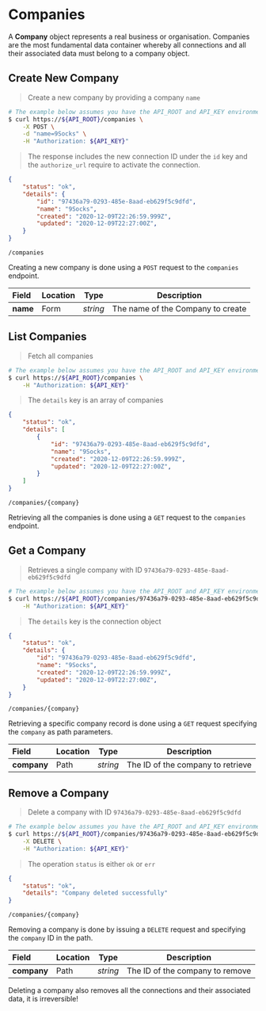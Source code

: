 # Companies

A **Company** object represents a real business or organisation.  Companies are the most fundamental data container whereby all connections and all their associated data must belong to a company object.

## Create New Company

> Create a new company by providing a company `name`

```sh
# The example below assumes you have the API_ROOT and API_KEY environment variables set
$ curl https://${API_ROOT}/companies \
    -X POST \
    -d "name=9Socks" \
    -H "Authorization: ${API_KEY}"
```

> The response includes the new connection ID under the `id` key and the `authorize_url` require to activate the connection.

```json
{
    "status": "ok",
    "details": {
        "id": "97436a79-0293-485e-8aad-eb629f5c9dfd",
        "name": "9Socks",
        "created": "2020-12-09T22:26:59.999Z",
        "updated": "2020-12-09T22:27:00Z",
    }
}
```

<span class="api api-post"></span> <code>/companies</code>

Creating a new company is done using a `POST` request to the `companies` endpoint.

| Field    | Location | Type     | Description                       |
| :------- | -------- | -------- | --------------------------------- |
| **name** | Form     | *string* | The name of the Company to create |

## List Companies

> Fetch all companies

```sh
# The example below assumes you have the API_ROOT and API_KEY environment variables set
$ curl https://${API_ROOT}/companies \
    -H "Authorization: ${API_KEY}"
```

> The `details` key is an array of companies

```json
{
    "status": "ok",
    "details": [
        {
            "id": "97436a79-0293-485e-8aad-eb629f5c9dfd",
            "name": "9Socks",
            "created": "2020-12-09T22:26:59.999Z",
            "updated": "2020-12-09T22:27:00Z",
        }
    ]
}
```

<span class="api api-get"></span> <code>/companies/{company}</code>

Retrieving all the companies is done using a `GET` request to the `companies` endpoint.

## Get a Company

> Retrieves a single company with ID `97436a79-0293-485e-8aad-eb629f5c9dfd`

```sh
# The example below assumes you have the API_ROOT and API_KEY environment variables set
$ curl https://${API_ROOT}/companies/97436a79-0293-485e-8aad-eb629f5c9dfd \
    -H "Authorization: ${API_KEY}"
```

> The `details` key is the connection object

```json
{
    "status": "ok",
    "details": {
        "id": "97436a79-0293-485e-8aad-eb629f5c9dfd",
        "name": "9Socks",
        "created": "2020-12-09T22:26:59.999Z",
        "updated": "2020-12-09T22:27:00Z",
    }
}
```

<span class="api api-get"></span> <code>/companies/{company}</code>

Retrieving a specific company record is done using a `GET` request specifying the `company` as path parameters.

| Field       | Location | Type     | Description                       |
| :---------- | -------- | -------- | --------------------------------- |
| **company** | Path     | *string* | The ID of the company to retrieve |

## Remove a Company

> Delete a company with ID `97436a79-0293-485e-8aad-eb629f5c9dfd`

```sh
# The example below assumes you have the API_ROOT and API_KEY environment variables set
$ curl https://${API_ROOT}/companies/97436a79-0293-485e-8aad-eb629f5c9dfd \
    -X DELETE \
    -H "Authorization: ${API_KEY}"
```

> The operation `status` is either `ok` or `err`

```json
{
    "status": "ok",
    "details": "Company deleted successfully"
}    
```

<span class="api api-delete"></span> <code>/companies/{company}</code>

Removing a company is done by issuing a `DELETE` request and specifying the `company` ID in the path.

| Field       | Location | Type     | Description                     |
| :---------- | -------- | -------- | ------------------------------- |
| **company** | Path     | *string* | The ID of the company to remove |

<aside class="warning">
Deleting a company also removes all the connections and their associated data, it is irreversible!
</aside>
